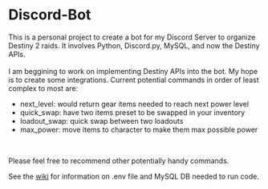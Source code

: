 # Discord-Bot

This is a personal project to create a bot for my Discord Server to organize Destiny 2 raids.  It involves Python, Discord.py, MySQL, and now the Destiny APIs.<br>  
I am beggining to work on implementing Destiny APIs into the bot.  My hope is to create some integrations.  Current potential commands in order of least complex to most are:
- next_level: would return gear items needed to reach next power level
- quick_swap: have two items preset to be swapped in your inventory
- loadout_swap: quick swap between two loadouts
- max_power: move items to character to make them max possible power
<br>

Please feel free to recommend other potentially handy commands.<br>

See the [wiki](https://github.com/michaelScarfi/Discord-Bot/wiki) for information on .env file and MySQL DB needed to run code.<br/>
